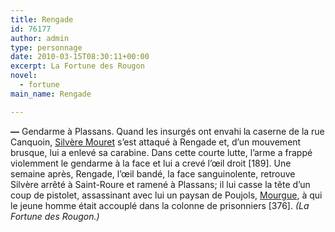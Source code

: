 ```yaml
---
title: Rengade
id: 76177
author: admin
type: personnage
date: 2010-03-15T08:30:11+00:00
excerpt: La Fortune des Rougon
novel:
  - fortune
main_name: Rengade

---
```

**—** Gendarme à Plassans. Quand les insurgés ont envahi <span style="font-family: Arial;">la </span>caserne de la rue Canquoin, <a href="/personnage/mouret-silvere/" target="_self">Silvère Mouret</a> s&rsquo;est attaqué à Rengade et, d&rsquo;un mouvement brusque, lui a enlevé sa carabine. Dans cette courte lutte, l&rsquo;arme a frappé violemment le gendarme à la face et lui a crevé l&rsquo;œil droit [189]. Une semaine après, Rengade, l&rsquo;œil bandé, la face sanguinolente, retrouve Silvère arrêté à Saint-Roure et ramené à Plassans; il lui casse la tête d&rsquo;un coup de pistolet, assassinant avec lui un paysan de Poujols, <a href="/personnage/mourgue/" target="_self">Mourgue</a>, à qui le jeune homme était accouplé dans la colonne de prisonniers [376]. _(La Fortune des Rougon.)_